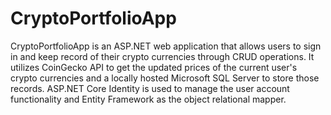 # CryptoPortfolioApp

CryptoPortfolioApp is an ASP.NET web application that allows users to sign in and keep record of their crypto currencies through CRUD operations. It utilizes CoinGecko API to get the updated prices of the current user's crypto currencies and a locally hosted Microsoft SQL Server to store those records. ASP.NET Core Identity is used to manage the user account functionality and Entity Framework as the object relational mapper.
